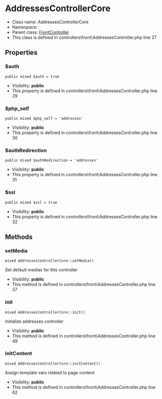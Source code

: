 AddressesControllerCore
===============






* Class name: AddressesControllerCore
* Namespace: 
* Parent class: [FrontController](FrontControllerCore)
* This class is defined in controllers\front\AddressesController.php line 27





Properties
----------


### $auth

    public mixed $auth = true





* Visibility: **public**
* This property is defined in controllers\front\AddressesController.php line 29


### $php_self

    public mixed $php_self = 'addresses'





* Visibility: **public**
* This property is defined in controllers\front\AddressesController.php line 30


### $authRedirection

    public mixed $authRedirection = 'addresses'





* Visibility: **public**
* This property is defined in controllers\front\AddressesController.php line 31


### $ssl

    public mixed $ssl = true





* Visibility: **public**
* This property is defined in controllers\front\AddressesController.php line 32


Methods
-------


### setMedia

    mixed AddressesControllerCore::setMedia()

Set default medias for this controller



* Visibility: **public**
* This method is defined in controllers\front\AddressesController.php line 37




### init

    mixed AddressesControllerCore::init()

Initialize addresses controller



* Visibility: **public**
* This method is defined in controllers\front\AddressesController.php line 49




### initContent

    mixed AddressesControllerCore::initContent()

Assign template vars related to page content



* Visibility: **public**
* This method is defined in controllers\front\AddressesController.php line 62



